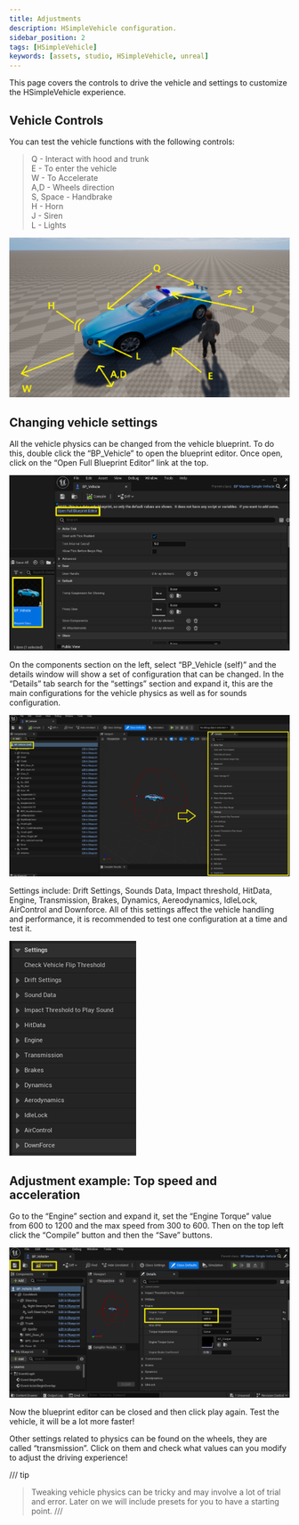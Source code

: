 ```yaml
---
title: Adjustments
description: HSimpleVehicle configuration.
sidebar_position: 2
tags: [HSimpleVehicle]
keywords: [assets, studio, HSimpleVehicle, unreal]
---
```

This page covers the controls to drive the vehicle and settings to customize the HSimpleVehicle experience.

## Vehicle Controls

You can test the vehicle functions with the following controls:

> Q - Interact with hood and trunk  
> E - To enter the vehicle  
> W - To Accelerate  
> A,D - Wheels direction  
> S, Space - Handbrake  
> H - Horn  
> J - Siren  
> L - Lights


![](../../../../img/docs/assets-modding/creating-assets/studio/HSimpleVehicle/06_controls.png)

## Changing vehicle settings

All the vehicle physics can be changed from the vehicle blueprint. To do this, double click the “BP_Vehicle” to open the blueprint editor. Once open, click on the “Open Full Blueprint Editor” link at the top.

![](../../../../img/docs/assets-modding/creating-assets/studio/HSimpleVehicle/07_settings1.png)

On the components section on the left, select “BP_Vehicle (self)” and the details window will show a set of configuration that can be changed. In the “Details” tab search for the “settings” section and expand it, this are the main configurations for the vehicle physics as well as for sounds configuration.

![](../../../../img/docs/assets-modding/creating-assets/studio/HSimpleVehicle/08_settings2.png)

Settings include: Drift Settings, Sounds Data, Impact threshold, HitData, Engine, Transmission, Brakes, Dynamics, Aereodynamics, IdleLock, AirControl and Downforce. All of this settings affect the vehicle handling and performance, it is recommended to test one configuration at a time and test it.

![](../../../../img/docs/assets-modding/creating-assets/studio/HSimpleVehicle/09_settings3.png)

## Adjustment example: Top speed and acceleration

Go to the “Engine” section and expand it, set the “Engine Torque” value from 600 to 1200 and the max speed from 300 to 600. Then on the top left click the “Compile” button and then the “Save” buttons. 

![](../../../../img/docs/assets-modding/creating-assets/studio/HSimpleVehicle/10_settings4.png)

Now the blueprint editor can be closed and then click play again. Test the vehicle, it will be a lot more faster!

Other settings related to physics can be found on the wheels, they are called “transmission”. Click on them and check what values can you modify to adjust the driving experience!

/// tip
> Tweaking vehicle physics can be tricky and may involve a lot of trial and error. Later on we will include presets for you to have a starting point.
/// 